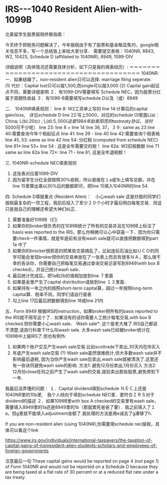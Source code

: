 # IRS---1040 Resident Alien-with-1099B
北美留学生股票报税终极指南：

今天终于把税务问题解决了，今年报税由于有了股票和基金略显焦灼，google相关信息不多，写一个总结放上来给大家分享．
需要提交表格：1040NR, 8843, W2, 1042S, Schedule D (affiliated to 1040NR), 8949, 1099-DIV


详细说明（具体情况还需要具体分析，如下只是我的填表经历）:
＝＝＝＝＝＝＝＝＝＝＝＝＝＝＝＝＝＝＝＝＝＝＝＝＝＝＝＝＝＝＝＝＝＝＝＝＝＝
1040NR:
一．如果结婚了，non-resident alien只可以选择: marriage filing seperate.　
(1) 代价：Captial lost只可以报1,500,而single可以报3,000
(2) Capital gain起征点不同，需要详细查明
２．有1099-DIV需要填写 Schedule NEC，因为股票分红属于周期性收益
３．有1099-B需要填写schedule D以及（或）8949

二.　1040NR填表规则：
line 8: Ｗ2工资单上写的
line 14:计算后的capital gain/loss,　详见schedule D
line 22:写上5000，对应的schedule OI里面L(a)：China; L(b):20(c) ; L(d):$5,000 (这是1984年赵紫阳签的tax treaty协议，当时$5000可不少呢）
line 23: line 8 + line 14
line 36, 37，３９: same as 23
line 40:需要查询今年个税起征点
line 41: line 39 - line 40
line 42:需要查询个税表格
line 45, 53: same as line 42
line 54: 分红税 (computed from schedule NEC)
line 61*:line 53+ line 54 : 这是全年需要交的税！
line 62a: W2扣税数额
line 71 same as line 62a
line 72*: line 71 - line 61, 这是全年退税额！

三. 1040NR-schedule NEC填表规则
1. 这张表对应着1099-DIV
2. 因为留学生分红全部按照30%收税，所以直接在１a或1b上填写总额，并在line 15里算出乘以30%后的数额即可，把line 15填入1040NR的line 54.

四. Schedule D填报重点 (Resident Alien)：　小心wash sale
这是炒股的同学们报税最复杂的一项工程，我前后投入了至少２０个小时才最后明白每笔交易．但这只是我自己的理解还希望大神们纠正．
1. 需要准备好1099B（们）
2. 如果你的broker很负责的在1099B统计了所有的交易并且在1099B上标注了basis was reported to the IRS，那么你稍微可以心中窃喜一下．因为你只需要check一件事情，就是年底前有没有wash sale就可以直接把数额填到part 1a 中了
3. 如果你的brocker很邪恶的把某些交易搞乱了，比如连玩石油比如ＵＣＯ的同学可能会发现broker把你的交易单放在了一张表上而且有很多ＮＡ，那么很不幸的告诉你，你需要自己把每笔交易通过查询交易记录写到8949(with box B checked)，并自己统计wash sale．
4. 最后统计完成后，把1a和2b的值相加放到line ７里面
5. 如果基金里产生了capital distribution请放到line １３里面．
6. 如果持有一年之内的按照short-term capital算，超过一年按照long-term capital算．税率不同，同学们请自行查表
7. 勾上line 17后最后把数额填到line 18或line 21内

五．Form 8949
根据IRS的instruction，如果broker把所有的basis reported to the IRS就不用写这个了．如果没有的话你需要人工统计每笔交易,with box B checked.但你需要小心wash sale．
Wash sale*:
这个是老大难了.IRS自己都说不清楚,请自行科普下什么叫wash sale. 大多wash sale已经被broker统计在1099B中上报IRS了.但也有例外:
1. 如果两个账户交互产生wash sale交易.比如scottrade下卖出,30天内在IB买入
2. 年底产生wash sale交易 (?)
Wash sale虽然很难统计,但大多数wash sale并不影响最后退税, 因为当你产生wash sale后卖出,wash sale就被清洗了.这里还有一些诀窍避免wash sale的影响.
方法1: 避免12月份卖出,1月份买入
方法2: 12月份close任何之前产生了wash sale的交易.提前卖出那些股票,避免带到下一年.

我最后没弄懂的问题：
１．Capital dividend填到schedule ＮＥＣ上还是1040NR里的10b里,　我个人倾向于填到schedule NEC里．更符合ＩＲＳ对于dividend的描述
２．如果1099B里with box A checked的交易里有wash sale，需要填入8949里的1a还是8949里的1b（那就累死爸爸了要）．我之前填入了１a，但g里就不能填入adjustment金额了.我处理的方法是用e减去了g凑够了h.

If you are non-resident alien (using 1040NR),你需要用schedule nec报税，具体可以看这个link

https://www.irs.gov/individuals/international-taxpayers/the-taxation-of-capital-gains-of-nonresident-alien-students-scholars-and-employees-of-foreign-governments

注意最后一句
These capital gains would be reported on page 4 (not page 1) of Form 1040NR and would not be reported on a Schedule D because they are being taxed at a flat rate of 30 percent or at a reduced flat rate under a tax treaty.
